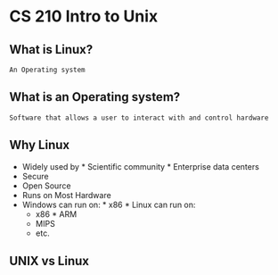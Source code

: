 # CS 210 Intro to Unix
  ## What is Linux?
    An Operating system
  ## What is an Operating system?
    Software that allows a user to interact with and control hardware
  ## Why Linux
   *  Widely used by
   	* Scientific community
   	* Enterprise data centers
   *  Secure
   *  Open Source
   *  Runs on Most Hardware
   * Windows can run on:
   	* x86
    * Linux can run on:
    	* x86
   	* ARM
    	* MIPS
    	* etc.
  ## UNIX vs Linux
